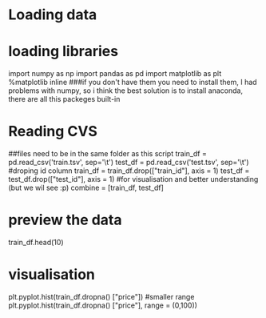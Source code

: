 
# Loading data

# loading libraries 
import numpy as np
import pandas as pd
import matplotlib as plt
%matplotlib inline
###if you don't have them you need to install them, I had problems with numpy, so i think the best solution is to install anaconda, there are all this packeges built-in

# Reading CVS
##files need to be in the same folder as this script
train_df = pd.read_csv('train.tsv',  sep='\t')
test_df = pd.read_csv('test.tsv', sep='\t')
#droping id column
train_df = train_df.drop(["train_id"], axis = 1)
test_df = test_df.drop(["test_id"], axis = 1)
#for visualisation and better understanding (but we wil see :p)
combine = [train_df, test_df]

# preview the data
train_df.head(10)

# visualisation
plt.pyplot.hist(train_df.dropna() ["price"])
#smaller range
plt.pyplot.hist(train_df.dropna() ["price"], range = (0,100))
